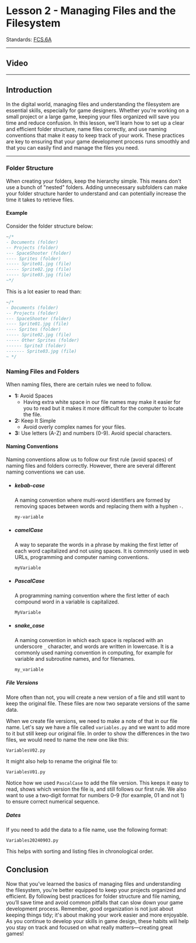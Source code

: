 # Lesson 2 - Managing Files and the Filesystem

Standards: [FCS.6A](../../standards.md#fcs1a)

---

## Video

---

## Introduction

In the digital world, managing files and understanding the filesystem are essential skills, especially for game designers. Whether you're working on a small project or a large game, keeping your files organized will save you time and reduce confusion. In this lesson, we'll learn how to set up a clear and efficient folder structure, name files correctly, and use naming conventions that make it easy to keep track of your work. These practices are key to ensuring that your game development process runs smoothly and that you can easily find and manage the files you need.

---

### Folder Structure

When creating your folders, keep the hierarchy simple. This means don't use a bunch of "nested" folders. Adding unnecessary subfolders can make your folder structure harder to understand and can potentially increase the time it takes to retrieve files.

#### Example

Consider the folder structure below:

```cpp
~/*
- Documents (folder)
-- Projects (folder)
--- SpaceShooter (folder)
---- Sprites (folder)
----- Sprite01.jpg (file)
----- Sprite02.jpg (file)
----- Sprite03.jpg (file)
~*/
```

This is a lot easier to read than:

```cpp
~/*
- Documents (folder)
-- Projects (folder)
--- SpaceShooter (folder)
---- Sprite01.jpg (file)
---- Sprites (folder)
----- Sprite02.jpg (file)
----- Other Sprites (folder)
------ Sprite3 (folder)
------- Sprite03.jpg (file)
~ */
```

### Naming Files and Folders

When naming files, there are certain rules we need to follow.

- **1:** Avoid Spaces
  - Having extra white space in our file names may make it easier for you to read but it makes it more difficult for the computer to locate the file.
- **2:** Keep It Simple
  - Avoid overly complex names for your files.
- **3:** Use letters (A-Z) and numbers (0-9). Avoid special characters.

#### Naming Conventions

Naming conventions allow us to follow our first rule (avoid spaces) of naming files and folders correctly. However, there are several different naming conventions we can use.

- ##### kebab-case

  A naming convention where multi-word identifiers are formed by removing spaces between words and replacing them with a hyphen `-`.

  `my-variable`

- ##### camelCase

  A way to separate the words in a phrase by making the first letter of each word capitalized and not using spaces. It is commonly used in web URLs, programming and computer naming conventions.

  `myVariable`

- ##### PascalCase

  A programming naming convention where the first letter of each compound word in a variable is capitalized.

  `MyVariable`

- ##### snake_case

  A naming convention in which each space is replaced with an underscore `_` character, and words are written in lowercase. It is a commonly used naming convention in computing, for example for variable and subroutine names, and for filenames.

  `my_variable`

##### File Versions

More often than not, you will create a new version of a file and still want to keep the original file. These files are now two separate versions of the same data.

When we create file versions, we need to make a note of that in our file name. Let's say we have a file called `variables.py` and we want to add more to it but still keep our original file. In order to show the differences in the two files, we would need to name the new one like this:

`VariablesV02.py`

It might also help to rename the original file to:

`VariablesV01.py`

Notice how we used `PascalCase` to add the file version. This keeps it easy to read, shows which version the file is, and still follows our first rule.
We also want to use a two‑digit format for numbers 0–9 (for example, 01 and not 1) to ensure correct numerical sequence.

##### Dates

If you need to add the data to a file name, use the following format:

`Variables20240903.py`

This helps with sorting and listing files in chronological order.

## Conclusion

Now that you’ve learned the basics of managing files and understanding the filesystem, you’re better equipped to keep your projects organized and efficient. By following best practices for folder structure and file naming, you’ll save time and avoid common pitfalls that can slow down your game development process. Remember, good organization is not just about keeping things tidy; it's about making your work easier and more enjoyable. As you continue to develop your skills in game design, these habits will help you stay on track and focused on what really matters—creating great games!
